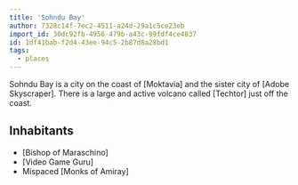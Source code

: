 ```yaml
---
title: 'Sohndu Bay'
author: 7328c14f-7ec2-4511-a24d-29a1c5ce23eb
import_id: 30dc92fb-4956-479b-a43c-99fdf4ce4837
id: 1df41bab-f2d4-43ee-94c5-2b87d8a28bd1
tags:
  - places
---
```

Sohndu Bay is a city on the coast of [Moktavia] and the sister city of [Adobe Skyscraper]. There is a large and active volcano called [Techtor] just off the coast.

## Inhabitants

- [Bishop of Maraschino]
- [Video Game Guru]
- Mispaced [Monks of Amiray]